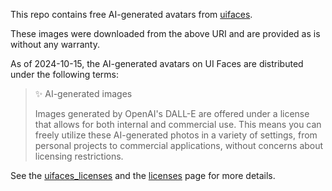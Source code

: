 This repo contains free AI-generated avatars from [uifaces](https://uifaces.co/#browse-avatars).

These images were downloaded from the above URI and are provided as is without any warranty.

As of 2024-10-15, the AI-generated avatars on UI Faces are distributed under the following terms:

> ✨ AI-generated images
>
> Images generated by OpenAI's DALL-E are offered under a license that allows for both internal and commercial use. This means you can freely utilize these AI-generated photos in a variety of settings, from personal projects to commercial applications, without concerns about licensing restrictions.

See the [uifaces_licenses](./uifaces_licenses.png) and the [licenses](https://uifaces.co/licenses) page for more details.
